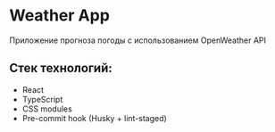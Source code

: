 # Weather App

Приложение прогноза погоды с использованием OpenWeather API

## Стек технологий:

- React
- TypeScript
- CSS modules
- Pre-commit hook (Husky + lint-staged)
